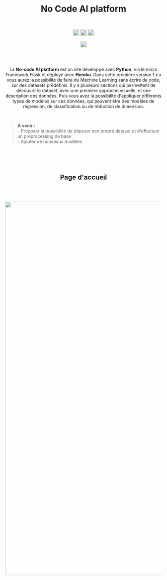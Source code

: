 <br><h1 align="center">No Code AI platform</h1>

<br/>

<p align="center">
	<a href="https://www.codacy.com/gh/antonin-lfv/No-code-AI-platform/dashboard?utm_source=github.com&amp;utm_medium=referral&amp;utm_content=antonin-lfv/No-code-AI-platform&amp;utm_campaign=Badge_Grade"><img src="https://app.codacy.com/project/badge/Grade/6487827863504f9eab2242d93b8cb77e" height="20"/></a>
	<a><img src="http://heroku-badge.herokuapp.com/?app=angularjs-crypto&style=flat&svg=1" height="20" alt=""/></a>
	<a><img src="https://img.shields.io/pypi/l/ansicolortags.svg" height="20" alt=""/></a>
</p>

<p align="center">
<a><img src="https://img.shields.io/badge/Open%20with%20-Heroku-blueviolet" href="https://no-code-ai-platform.herokuapp.com" height="20" alt=""/></a>
</p>
<br>

<br>

<p align="center">
  La <b>No-code AI platform</b> est un site développé avec <b>Python</b>, via le micro Framework Flask et déployé avec <b>Heroku</b>. Dans cette première version 1.x.x vous aurez la possibilité de faire du Machine Learning sans écrire de code, sur des datasets prédéfinis. Il y a plusieurs sections qui permettent de découvrir le dataset, avec une première approche visuelle, et une description des données. Puis vous avez la possibilité d'appliquer différents types de modèles sur ces données, qui peuvent être des modèles de régression, de classification ou de réduction de dimension.
</p>

<br>

> __À venir :__ 
> <br/>- Proposer la possibilité de déposer son propre dataset et d'effectuer un preprocessing de base
> <br/> - Ajouter de nouveaux modèles

<br>

<br>

<br>

<h2 align="center">Page d'accueil</h2>

<br><br>

<p align="center">
<img width="1200" alt="Accueil No code AI platform" src="https://user-images.githubusercontent.com/63207451/158428627-08b9ac36-1caf-421b-aaa2-e5ea4d34a1be.png">
</p>
